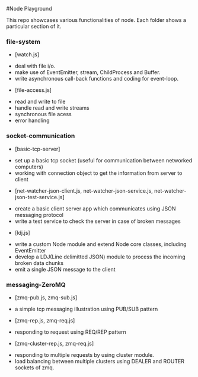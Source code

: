 #Node Playground

This repo showcases various functionalities of node. Each folder shows a particular section of it.

### file-system

* [watch.js] 
 - deal with file i/o. 
 - make use of EventEmitter, stream, ChildProcess and Buffer.
 - write asynchronous call-back functions and coding for event-loop.

* [file-access.js] 
 - read and write to file 
 - handle read and write streams
 - synchronous file acess
 - error handling


### socket-communication

* [basic-tcp-server]
 - set up a basic tcp socket (useful for communication between networked  computers)
 - working with connection object to get the information from server to client

* [net-watcher-json-client.js, net-watcher-json-service.js, net-watcher-json-test-service.js]
 - create a basic client server app which communicates using JSON messaging protocol
 - write a test service to check the server in case of broken messages

* [ldj.js]
 - write a custom Node module and extend Node core classes, including EventEmitter
 - develop a LDJ(Line delimitted JSON) module to process the incoming broken data chunks 
 - emit a single JSON message to the client

### messaging-ZeroMQ

* [zmq-pub.js, zmq-sub.js]
 - a simple tcp messaging illustration using PUB/SUB pattern

* [zmq-rep.js, zmq-req.js]
 - responding to request using REQ/REP pattern

* [zmq-cluster-rep.js, zmq-req.js]
 - responding to multiple requests by using cluster module.
 - load balancing between multiple clusters using DEALER and ROUTER sockets of zmq.
